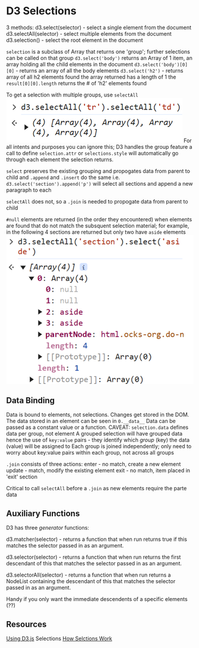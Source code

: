 # D3 Selections

3 methods:
  d3.select(selector) - select a single element from the document
  d3.selectAll(selector) - select multiple elements from the document
  d3.selection() - select the root element in the document

  `selection` is a subclass of Array that returns one 'group'; further selections can be called on that group
  `d3.select('body')` returns an Array of 1 item, an array holding all the child elements in the document
  `d3.select('body')[0][0]` - returns an array of all the body elements
  `d3.select('h2')` - returns array of all h2 elements found
      the array returned has a length of 1
      the `result[0][0].length` returns the # of 'h2' elements found
  
  To get a selection with multiple groups,  use `selectAll`
    ![alt text](image.png)
For all intents and purposes you can ignore this; D3 handles the group feature a call to define `selection.attr` or `selections.style` will automatically go through each element the selection returns.

`select` preserves the existing grouping and propogates data from parent to child
  and `.append` and `.insert` do the same
  i.e. `d3.select('section').append('p')` will select all sections and append a new paragraph to each

`selectAll` does not, so a `.join` is needed to propogate data from parent to child

`#null` elements are returned (in the order they encountered) when elements are found that do not match the subsquent selection material; for example, in the following 4 sections are returned but only two have `aside` elements
  ![alt text](image-1.png)

## Data Binding

Data is bound to elements, not selections. Changes get stored in the DOM.
The data stored in an element can be seen in `0.__data__`
Data can be passed as a constant value or a function.
CAVEAT: `selection.data` defines data per group, not element
  A grouped selection will have grouped data
  hence the use of `key:value` pairs - they identify which *group* (key) the data (value) will be assigned to
Each group is joined independently; only need to worry about key:value pairs within each group, not across all groups

`.join` consists of three actions:
  enter - no match, create a new element
  update - match, modify the existing element
  exit - no match, item placed in 'exit' section

Critical to call `selectAll` before a `.join` as new elements require the parte data

## Auxiliary Functions

D3 has three *generator* functions:

d3.matcher(selector) - returns a function that when run returns true if this matches the selector passed in as an argument.

d3.selector(selector) - returns a function that when run returns the first descendant of this that matches the selector passed in as an argument.

d3.selectorAll(selector) - returns a function that when run returns a NodeList containing the descendant of this that matches the selector passed in as an argument.

Handy if you only want the immediate descendents of a specific elements (??)

## Resources

[Using D3.js](https://using-d3js.com/index.html) Selections
[How Selctions Work](https://bost.ocks.org/mike/selection/)
